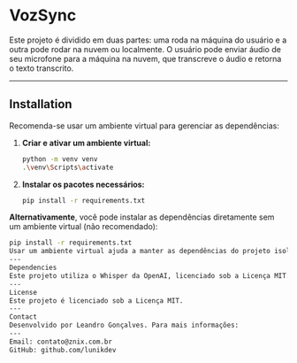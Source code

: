 # VozSync

Este projeto é dividido em duas partes: uma roda na máquina do usuário e a outra pode rodar na nuvem ou localmente. O usuário pode enviar áudio de seu microfone para a máquina na nuvem, que transcreve o áudio e retorna o texto transcrito.

---

## Installation

Recomenda-se usar um ambiente virtual para gerenciar as dependências:

1. **Criar e ativar um ambiente virtual:**

    ```bash
    python -m venv venv
    .\venv\Scripts\activate
    ```

2. **Instalar os pacotes necessários:**

    ```bash
    pip install -r requirements.txt
    ```

**Alternativamente**, você pode instalar as dependências diretamente sem um ambiente virtual (não recomendado):

```bash
pip install -r requirements.txt
Usar um ambiente virtual ajuda a manter as dependências do projeto isoladas e mais fáceis de gerenciar.
---
Dependencies
Este projeto utiliza o Whisper da OpenAI, licenciado sob a Licença MIT.
---
License
Este projeto é licenciado sob a Licença MIT.
---
Contact
Desenvolvido por Leandro Gonçalves. Para mais informações:
---
Email: contato@znix.com.br
GitHub: github.com/lunikdev
